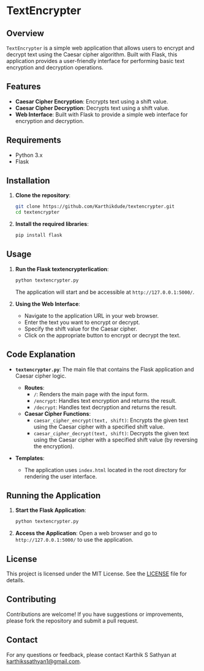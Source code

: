 # TextEncrypter

## Overview

`TextEncrypter` is a simple web application that allows users to encrypt and decrypt text using the Caesar cipher algorithm. Built with Flask, this application provides a user-friendly interface for performing basic text encryption and decryption operations.

## Features

- **Caesar Cipher Encryption**: Encrypts text using a shift value.
- **Caesar Cipher Decryption**: Decrypts text using a shift value.
- **Web Interface**: Built with Flask to provide a simple web interface for encryption and decryption.

## Requirements

- Python 3.x
- Flask

## Installation

1. **Clone the repository**:
    ```bash
    git clone https://github.com/Karthikdude/textencrypter.git
    cd textencrypter
    ```

2. **Install the required libraries**:
    ```bash
    pip install flask
    ```

## Usage

1. **Run the Flask textencrypterlication**:
    ```bash
    python textencrypter.py
    ```
    The application will start and be accessible at `http://127.0.0.1:5000/`.

2. **Using the Web Interface**:
    - Navigate to the application URL in your web browser.
    - Enter the text you want to encrypt or decrypt.
    - Specify the shift value for the Caesar cipher.
    - Click on the appropriate button to encrypt or decrypt the text.

## Code Explanation

- **`textencrypter.py`**: The main file that contains the Flask application and Caesar cipher logic.
  - **Routes**:
    - `/`: Renders the main page with the input form.
    - `/encrypt`: Handles text encryption and returns the result.
    - `/decrypt`: Handles text decryption and returns the result.
  - **Caesar Cipher Functions**:
    - `caesar_cipher_encrypt(text, shift)`: Encrypts the given text using the Caesar cipher with a specified shift value.
    - `caesar_cipher_decrypt(text, shift)`: Decrypts the given text using the Caesar cipher with a specified shift value (by reversing the encryption).

- **Templates**:
  - The application uses `index.html` located in the root directory for rendering the user interface.

## Running the Application

1. **Start the Flask Application**:
    ```bash
    python textencrypter.py
    ```

2. **Access the Application**:
    Open a web browser and go to `http://127.0.0.1:5000/` to use the application.

## License

This project is licensed under the MIT License. See the [LICENSE](LICENSE) file for details.

## Contributing

Contributions are welcome! If you have suggestions or improvements, please fork the repository and submit a pull request.

## Contact

For any questions or feedback, please contact Karthik S Sathyan at karthikssathyan1@gmail.com.

